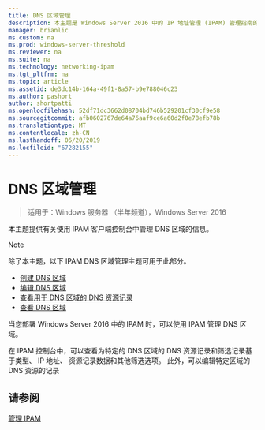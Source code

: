 ```yaml
---
title: DNS 区域管理
description: 本主题是 Windows Server 2016 中的 IP 地址管理 (IPAM) 管理指南的一部分。
manager: brianlic
ms.custom: na
ms.prod: windows-server-threshold
ms.reviewer: na
ms.suite: na
ms.technology: networking-ipam
ms.tgt_pltfrm: na
ms.topic: article
ms.assetid: de3dc14b-164a-49f1-8a57-b9e788046c23
ms.author: pashort
author: shortpatti
ms.openlocfilehash: 52df71dc3662d08704bd746b529201cf30cf9e58
ms.sourcegitcommit: afb0602767de64a76aaf9ce6a60d2f0e78efb78b
ms.translationtype: MT
ms.contentlocale: zh-CN
ms.lasthandoff: 06/20/2019
ms.locfileid: "67282155"
---
```

# <a name="dns-zone-management"></a>DNS 区域管理

>适用于：Windows 服务器 （半年频道），Windows Server 2016

本主题提供有关使用 IPAM 客户端控制台中管理 DNS 区域的信息。  
  
> [!NOTE]  
> 除了本主题，以下 IPAM DNS 区域管理主题可用于此部分。  
>   
> -   [创建 DNS 区域](../../technologies/ipam/Create-a-DNS-Zone.md)  
> -   [编辑 DNS 区域](../../technologies/ipam/Edit-a-DNS-Zone.md)  
> -   [查看用于 DNS 区域的 DNS 资源记录](../../technologies/ipam/View-DNS-Resource-Records-for-a-DNS-Zone.md)  
> -   [查看 DNS 区域](../../technologies/ipam/View-DNS-Zones.md)  
  
当您部署 Windows Server 2016 中的 IPAM 时，可以使用 IPAM 管理 DNS 区域。  
  
在 IPAM 控制台中，可以查看为特定的 DNS 区域的 DNS 资源记录和筛选记录基于类型、 IP 地址、 资源记录数据和其他筛选选项。 此外，可以编辑特定区域的 DNS 资源的记录  
  
## <a name="see-also"></a>请参阅  
[管理 IPAM](Manage-IPAM.md)  
  


